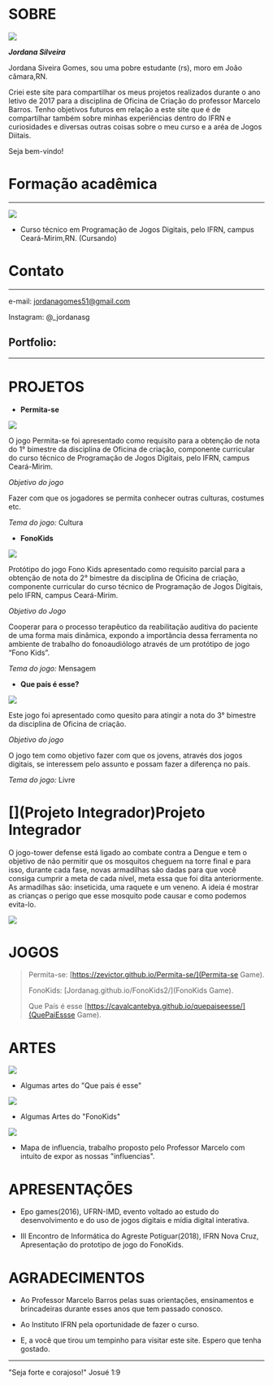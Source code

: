 

# [](SOBRE)SOBRE

![](myphot.png)

**_Jordana Silveira_**
   
Jordana Siveira Gomes, sou uma pobre estudante (rs), moro em João cãmara,RN.
   
Criei este site para compartilhar os meus projetos realizados durante o ano letivo de 2017 para a disciplina de Oficina de Criação do professor Marcelo Barros. Tenho objetivos futuros em relação a este site que é de compartilhar também sobre minhas experiências dentro do IFRN e curiosidades e diversas outras coisas sobre o meu curso e a aréa de Jogos Diitais.

Seja bem-vindo!


# **Formação acadêmica**

***

![](IFRN4.png)

* Curso técnico em Programação de Jogos Digitais, pelo IFRN, campus Ceará-Mirim,RN. (Cursando)


# **Contato**

***

e-mail: jordanagomes51@gmail.com

Instagram: @_jordanasg

   

## [](Portfolio:)Portfolio:

* * *   
   
# [](PROJETOS)PROJETOS
   
   
* **Permita-se**

![](ps.png)

O jogo Permita-se foi apresentado como requisito para a obtenção de nota do 1° bimestre da disciplina de Oficina de criação, componente curricular do curso técnico de Programação de Jogos Digitais, pelo IFRN, campus Ceará-Mirim.

_Objetivo do jogo_

Fazer com que os jogadores se permita conhecer outras culturas, costumes etc.

_Tema do jogo:_  Cultura


*  **FonoKids**

![](fk.jpg)

Protótipo do jogo Fono Kids apresentado como requisito parcial para a obtenção de nota do 2° bimestre da disciplina de Oficina de criação, componente curricular do curso técnico de Programação de Jogos Digitais, pelo IFRN, campus Ceará-Mirim.

_Objetivo do Jogo_

Cooperar para o processo terapêutico da reabilitação auditiva do paciente de uma forma mais dinâmica, expondo a importância dessa ferramenta no ambiente de trabalho do fonoaudiólogo através de um protótipo de jogo “Fono Kids”.

_Tema do jogo:_  Mensagem

*  **Que país é esse?**

![](qp10.png)

Este jogo foi apresentado como quesito para atingir a nota do 3° bimestre da disciplina de Oficina de criação.


_Objetivo do jogo_

O jogo tem como objetivo fazer com que os jovens, através dos jogos digitais, se interessem pelo assunto e possam fazer a diferença no país.

_Tema do jogo:_ Livre

# [](Projeto Integrador)Projeto Integrador

   O jogo-tower defense está ligado ao combate contra a Dengue e tem o objetivo de não permitir que os mosquitos cheguem na torre final e para isso,  durante cada fase, novas armadilhas são dadas para que você consiga cumprir a meta de cada nível, meta essa que foi dita anteriormente. As armadilhas são: inseticida, uma raquete e um veneno. A ideia é mostrar as crianças o perigo que esse mosquito pode causar e como podemos evita-lo. 
   
 ![](td.png)
      
   

# [](JOGOS)JOGOS


> Permita-se:
>[https://zevictor.github.io/Permita-se/](Permita-se Game).
>
> FonoKids:
>[Jordanag.github.io/FonoKids2/](FonoKids Game).
>
> Que País é esse 
>[https://cavalcantebya.github.io/quepaiseesse/](QuePaiEssse Game).
      
   
   

# [](ARTES)ARTES

![](qp3.png) 
* Algumas artes do "Que pais é esse"

![](artfk1.png)
* Algumas Artes do "FonoKids"

![](mp1.png)
* Mapa de influencia, trabalho proposto pelo Professor Marcelo com intuito de expor as nossas "influencias".
   
   
# [](APRESENTAÇÕES)APRESENTAÇÕES
   
  * Epo games(2016), UFRN-IMD, evento voltado ao estudo do desenvolvimento e do uso de jogos digitais e mídia digital interativa.
   
  * III Encontro de Informática do Agreste Potiguar(2018), IFRN Nova Cruz, Apresentação do prototipo de jogo do FonoKids.
     
   
   
     
    
# [](AGRADECIMENTOS)AGRADECIMENTOS
   
   * Ao Professor Marcelo Barros pelas suas orientações, ensinamentos e brincadeiras durante esses anos que tem passado conosco.
   
   * Ao Instituto IFRN pela oportunidade de fazer o curso.
   
   * E, a você que tirou um tempinho para visitar este site. Espero que tenha gostado.
   
   * * *
         
   
   "Seja forte e corajoso!"
   Josué 1:9
   
   
   

   















